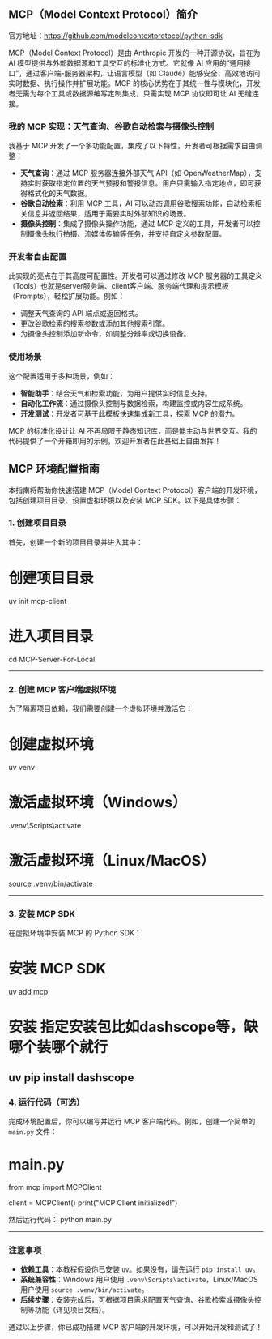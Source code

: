 ## MCP（Model Context Protocol）简介
官方地址：https://github.com/modelcontextprotocol/python-sdk

MCP（Model Context Protocol）是由 Anthropic 开发的一种开源协议，旨在为 AI 模型提供与外部数据源和工具交互的标准化方式。它就像 AI 应用的“通用接口”，通过客户端-服务器架构，让语言模型（如 Claude）能够安全、高效地访问实时数据、执行操作并扩展功能。MCP 的核心优势在于其统一性与模块化，开发者无需为每个工具或数据源编写定制集成，只需实现 MCP 协议即可让 AI 无缝连接。

### 我的 MCP 实现：天气查询、谷歌自动检索与摄像头控制

我基于 MCP 开发了一个多功能配置，集成了以下特性，开发者可根据需求自由调整：

- **天气查询**：通过 MCP 服务器连接外部天气 API（如 OpenWeatherMap），支持实时获取指定位置的天气预报和警报信息。用户只需输入指定地点，即可获得格式化的天气数据。
- **谷歌自动检索**：利用 MCP 工具，AI 可以动态调用谷歌搜索功能，自动检索相关信息并返回结果，适用于需要实时外部知识的场景。
- **摄像头控制**：集成了摄像头操作功能，通过 MCP 定义的工具，开发者可以控制摄像头执行拍摄、流媒体传输等任务，并支持自定义参数配置。

### 开发者自由配置

此实现的亮点在于其高度可配置性。开发者可以通过修改 MCP 服务器的工具定义（Tools）也就是server服务端、client客户端、服务端代理和提示模板（Prompts），轻松扩展功能。例如：
- 调整天气查询的 API 端点或返回格式。
- 更改谷歌检索的搜索参数或添加其他搜索引擎。
- 为摄像头控制添加新命令，如调整分辨率或切换设备。

### 使用场景

这个配置适用于多种场景，例如：
- **智能助手**：结合天气和检索功能，为用户提供实时信息支持。
- **自动化工作流**：通过摄像头控制与数据检索，构建监控或内容生成系统。
- **开发测试**：开发者可基于此模板快速集成新工具，探索 MCP 的潜力。

MCP 的标准化设计让 AI 不再局限于静态知识库，而是能主动与世界交互。我的代码提供了一个开箱即用的示例，欢迎开发者在此基础上自由发挥！

## MCP 环境配置指南

本指南将帮助你快速搭建 MCP（Model Context Protocol）客户端的开发环境，包括创建项目目录、设置虚拟环境以及安装 MCP SDK。以下是具体步骤：

### 1. 创建项目目录

首先，创建一个新的项目目录并进入其中：

# 创建项目目录
uv init mcp-client

# 进入项目目录
cd MCP-Server-For-Local

---

### 2. 创建 MCP 客户端虚拟环境

为了隔离项目依赖，我们需要创建一个虚拟环境并激活它：

# 创建虚拟环境
uv venv

# 激活虚拟环境（Windows）
.venv\Scripts\activate

# 激活虚拟环境（Linux/MacOS）
source .venv/bin/activate

---

### 3. 安装 MCP SDK

在虚拟环境中安装 MCP 的 Python SDK：

# 安装 MCP SDK
uv add mcp

# 安装 指定安装包比如dashscope等，缺哪个装哪个就行
uv pip install dashscope
---

### 4. 运行代码（可选）

完成环境配置后，你可以编写并运行 MCP 客户端代码。例如，创建一个简单的 `main.py` 文件：

# main.py
from mcp import MCPClient

client = MCPClient()
print("MCP Client initialized!")

然后运行代码：
python main.py

---

### 注意事项

- **依赖工具**：本教程假设你已安装 `uv`。如果没有，请先运行 `pip install uv`。
- **系统兼容性**：Windows 用户使用 `.venv\Scripts\activate`，Linux/MacOS 用户使用 `source .venv/bin/activate`。
- **后续步骤**：安装完成后，可根据项目需求配置天气查询、谷歌检索或摄像头控制等功能（详见项目文档）。

通过以上步骤，你已成功搭建 MCP 客户端的开发环境，可以开始开发和测试了！